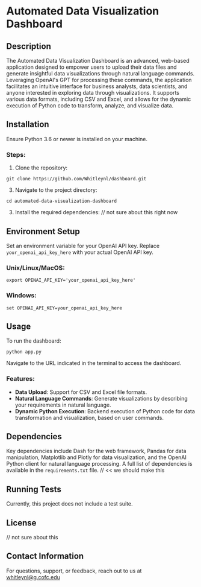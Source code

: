 # Automated Data Visualization Dashboard

## Description
The Automated Data Visualization Dashboard is an advanced, web-based application designed to empower users to upload their data files and generate insightful data visualizations through natural language commands. Leveraging OpenAI's GPT for processing these commands, the application facilitates an intuitive interface for business analysts, data scientists, and anyone interested in exploring data through visualizations. It supports various data formats, including CSV and Excel, and allows for the dynamic execution of Python code to transform, analyze, and visualize data.

## Installation

Ensure Python 3.6 or newer is installed on your machine.

### Steps:

1. Clone the repository:
```
git clone https://github.com/Whitleynl/dashboard.git
```
3. Navigate to the project directory:
```
cd automated-data-visualization-dashboard
```

3. Install the required dependencies:
// not sure about this right now 

## Environment Setup

Set an environment variable for your OpenAI API key. Replace `your_openai_api_key_here` with your actual OpenAI API key.

### Unix/Linux/MacOS:
```
export OPENAI_API_KEY='your_openai_api_key_here'
```

### Windows:
```
set OPENAI_API_KEY=your_openai_api_key_here
```

## Usage

To run the dashboard:

```
python app.py
```

Navigate to the URL indicated in the terminal to access the dashboard.

### Features:

- **Data Upload**: Support for CSV and Excel file formats.
- **Natural Language Commands**: Generate visualizations by describing your requirements in natural language.
- **Dynamic Python Execution**: Backend execution of Python code for data transformation and visualization, based on user commands.

## Dependencies

Key dependencies include Dash for the web framework, Pandas for data manipulation, Matplotlib and Plotly for data visualization, and the OpenAI Python client for natural language processing. A full list of dependencies is available in the `requirements.txt` file. // << we should make this

## Running Tests

Currently, this project does not include a test suite. 

## License
// not sure about this 

## Contact Information

For questions, support, or feedback, reach out to us at whitleynl@g.cofc.edu
